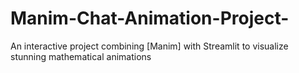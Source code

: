 # Manim-Chat-Animation-Project-
An interactive project combining [Manim] with Streamlit to visualize stunning mathematical animations 
